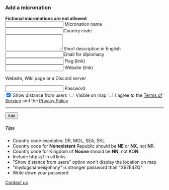 <section id="add">

  <h3>Add a micronation</h3>
    <strong>Fictional micronations are not allowed</strong>

  <form id="add__form">
    <div class="mdl-textfield mdl-js-textfield mdl-textfield--floating-label">
      <input class="mdl-textfield__input" type="text" maxlength="256" id="add__mname" required="true" />
      <label class="mdl-textfield__label" for="add__mname">Micronation name</label>
    </div>
    <div class="mdl-textfield mdl-js-textfield mdl-textfield--floating-label">
        <input class="mdl-textfield__input uppercase" type="text" maxlength="4" id="add__code" required="true" autocomplete="country/>
        <label class="mdl-textfield__label" for="add__code">Country code</label>
    </div>
    <div class="mdl-textfield mdl-js-textfield">
      <textarea class="mdl-textfield__input" type="text" rows="3" id="add__description" maxlength="1000" required></textarea>
      <label class="mdl-textfield__label" for="add__description">Short description in English</label>
    </div>
    <div class="mdl-textfield mdl-js-textfield mdl-textfield--floating-label">
      <input class="mdl-textfield__input" type="email" id="add__email" autocomplete="email />
      <label class="mdl-textfield__label" for="add__email">Email for diplomacy</label>
    </div>
    <div class="mdl-textfield mdl-js-textfield mdl-textfield--floating-label">
      <input class="mdl-textfield__input" type="url" maxlength="256" id="add__mflag" autocomplete="url" />
      <label class="mdl-textfield__label" for="add__mflag">Flag (link)</label>
    </div>
    <div class="mdl-textfield mdl-js-textfield mdl-textfield--floating-label">
      <input class="mdl-textfield__input" type="url" maxlength="256" id="add__mwebsite" autocomplete="url" />
      <label class="mdl-textfield__label" for="add__mwebsite">Website (link)</label>
    </div>
    <p>Website, Wiki page or a Discord server</p>
    <div class="mdl-textfield mdl-js-textfield mdl-textfield--floating-label">
      <input class="mdl-textfield__input" type="password" maxlength="256" id="add__password" minlength="8" required="true" autocomplete="new-password" />
      <label class="mdl-textfield__label" for="add__password">Password</label>
    </div>
    <label class="mdl-switch mdl-js-switch mdl-js-ripple-effect" for="add__distance">
      <input type="checkbox" id="add__distance" class="mdl-switch__input" checked="" />
      <span class="mdl-switch__label">Show distance from users</span>
    </label>
    <label class="mdl-switch mdl-js-switch mdl-js-ripple-effect" for="add__coordinates">
      <input type="checkbox" id="add__coordinates" class="mdl-switch__input" />
      <span class="mdl-switch__label">Visible on map</span>
    </label>
    <label class="mdl-checkbox mdl-js-checkbox mdl-js-ripple-effect" for="add__terms">
      <input type="checkbox" id="add__terms" class="mdl-checkbox__input" required />
      <span class="mdl-checkbox__label">I agree to the <a href="terms.html">Terms of Service</a> and the <a href="privacy.html">Privacy Policy</a></span>
    </label>
    <hr>
    <button class="mdl-button mdl-js-button mdl-button--raised mdl-js-ripple-effect mdl-button--accent" id="add__buy">
      Add
    </button>
  </form>

  <h5>Tips</h5>
  <ul>
    <li>Country code examples: DR, MOL, SEA, SKL</li>
    <li>Country code for <b>Nonexistent</b> Republic should be <b>NE</b> or <b>NX</b>, not <b>N</b>R.</li>
    <li>Country code for Kingdom of <b>Noone</b> should be <b>NN</b>, not KO<b>N</b>.</li>
    <li>Include https:// in all links</li>
    <li>"Show distance from users" option won't display the location on map</li>
    <li>"mydogsnameisjohnny" is stronger password than "X97E4ZQ"</li>
    <li>Write down your password</li>
  </ul>
  <p>
  <a href="about.html">Contact us</a></p>
</section>

